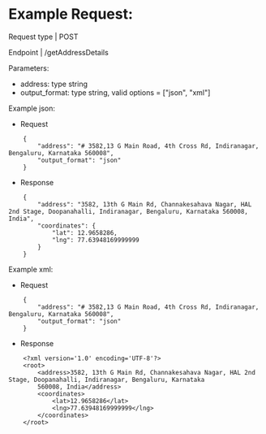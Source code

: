 # Example Request:

Request type | POST

Endpoint | /getAddressDetails

Parameters:
- address: type string
- output_format: type string, valid options = ["json", "xml"]

Example json:
- Request
```
    {        
        "address": "# 3582,13 G Main Road, 4th Cross Rd, Indiranagar, Bengaluru, Karnataka 560008",
        "output_format": "json"
    }
```
- Response
```
    {
        "address": "3582, 13th G Main Rd, Channakesahava Nagar, HAL 2nd Stage, Doopanahalli, Indiranagar, Bengaluru, Karnataka 560008, India",
        "coordinates": {
            "lat": 12.9658286,
            "lng": 77.63948169999999
        }
    }
```
Example xml:

- Request
```
    {        
        "address": "# 3582,13 G Main Road, 4th Cross Rd, Indiranagar, Bengaluru, Karnataka 560008",
        "output_format": "json"
    }
```
- Response
```
    <?xml version='1.0' encoding='UTF-8'?>
    <root>
        <address>3582, 13th G Main Rd, Channakesahava Nagar, HAL 2nd Stage, Doopanahalli, Indiranagar, Bengaluru, Karnataka
        560008, India</address>
        <coordinates>
            <lat>12.9658286</lat>
            <lng>77.63948169999999</lng>
        </coordinates>
    </root>
```
